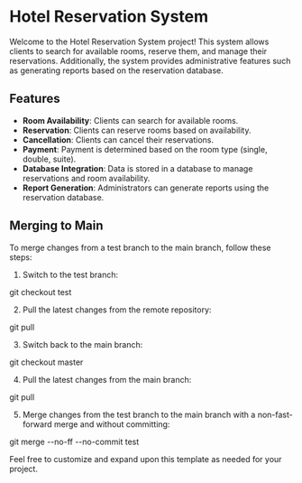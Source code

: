 # Hotel Reservation System

Welcome to the Hotel Reservation System project! This system allows clients to search for available rooms, reserve them, and manage their reservations. Additionally, the system provides administrative features such as generating reports based on the reservation database.

## Features

- **Room Availability**: Clients can search for available rooms.
- **Reservation**: Clients can reserve rooms based on availability.
- **Cancellation**: Clients can cancel their reservations.
- **Payment**: Payment is determined based on the room type (single, double, suite).
- **Database Integration**: Data is stored in a database to manage reservations and room availability.
- **Report Generation**: Administrators can generate reports using the reservation database.

## Merging to Main

To merge changes from a test branch to the main branch, follow these steps:

1. Switch to the test branch:

git checkout test

2. Pull the latest changes from the remote repository:

git pull

3. Switch back to the main branch:

git checkout master

4. Pull the latest changes from the main branch:

git pull

5. Merge changes from the test branch to the main branch with a non-fast-forward merge and without committing:

git merge --no-ff --no-commit test

Feel free to customize and expand upon this template as needed for your project.



